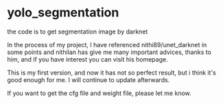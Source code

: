 # yolo_segmentation
the code is to get segmentation image by darknet

In the process of my project, I have referenced nithi89/unet_darknet in some points
and nithilan has give me many important advices, thanks to him, and if you have interest you can visit his homepage.

This is my first version, and now it has not so perfect result, but i think it's good enough for me. I will continue to update afterwards.

If you want to get the cfg file and weight file, please let me know.

